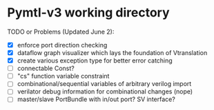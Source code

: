 # Pymtl-v3 working directory

TODO or Problems (Updated June 2):

- [x] enforce port direction checking
- [x] dataflow graph visualizer which lays the foundation of Vtranslation
- [x] create various exception type for better error catching
- [ ] connectable Const?
- [ ] "cs" function variable constraint
- [ ] combinational/sequential variables of arbitrary verilog import
- [ ] verilator debug information for combinational changes (nope)
- [ ] master/slave PortBundle with in/out port? SV interface?
